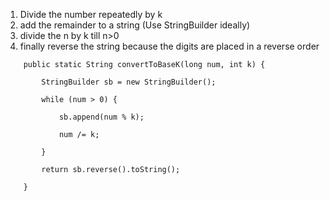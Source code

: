 

1. Divide the number repeatedly by k
2. add the remainder to a string (Use StringBuilder ideally)
3. divide the n by k till n>0
4. finally reverse the string because the digits are placed in a reverse order



```
    public static String convertToBaseK(long num, int k) {

        StringBuilder sb = new StringBuilder();

        while (num > 0) {

            sb.append(num % k);

            num /= k;

        }

        return sb.reverse().toString();

    }
```